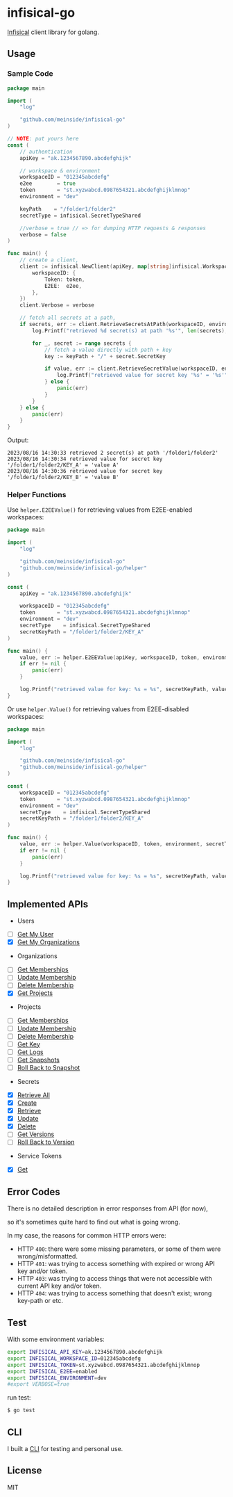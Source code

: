 # infisical-go

[Infisical](https://infisical.com/) client library for golang.

## Usage

### Sample Code

```go
package main

import (
	"log"

	"github.com/meinside/infisical-go"
)

// NOTE: put yours here
const (
	// authentication
	apiKey = "ak.1234567890.abcdefghijk"

	// workspace & environment
	workspaceID = "012345abcdefg"
	e2ee        = true
	token       = "st.xyzwabcd.0987654321.abcdefghijklmnop"
	environment = "dev"

	keyPath    = "/folder1/folder2"
	secretType = infisical.SecretTypeShared

	//verbose = true // => for dumping HTTP requests & responses
	verbose = false
)

func main() {
	// create a client,
	client := infisical.NewClient(apiKey, map[string]infisical.WorkspaceToken{
		workspaceID: {
			Token: token,
			E2EE:  e2ee,
		},
	})
	client.Verbose = verbose

	// fetch all secrets at a path,
	if secrets, err := client.RetrieveSecretsAtPath(workspaceID, environment, keyPath); err == nil {
		log.Printf("retrieved %d secret(s) at path '%s'", len(secrets), keyPath)

		for _, secret := range secrets {
			// fetch a value directly with path + key
			key := keyPath + "/" + secret.SecretKey

			if value, err := client.RetrieveSecretValue(workspaceID, environment, secret.Type, key); err == nil {
				log.Printf("retrieved value for secret key '%s' = '%s'", key, value)
			} else {
				panic(err)
			}
		}
	} else {
		panic(err)
	}
}
```

Output:

```
2023/08/16 14:30:33 retrieved 2 secret(s) at path '/folder1/folder2'
2023/08/16 14:30:34 retrieved value for secret key '/folder1/folder2/KEY_A' = 'value A'
2023/08/16 14:30:36 retrieved value for secret key '/folder1/folder2/KEY_B' = 'value B'
```

### Helper Functions

Use `helper.E2EEValue()` for retrieving values from E2EE-enabled workspaces:

```go
package main

import (
	"log"

	"github.com/meinside/infisical-go"
	"github.com/meinside/infisical-go/helper"
)

const (
	apiKey = "ak.1234567890.abcdefghijk"

	workspaceID = "012345abcdefg"
	token       = "st.xyzwabcd.0987654321.abcdefghijklmnop"
	environment = "dev"
	secretType    = infisical.SecretTypeShared
	secretKeyPath = "/folder1/folder2/KEY_A"
)

func main() {
	value, err := helper.E2EEValue(apiKey, workspaceID, token, environment, secretType, secretKeyPath)
	if err != nil {
		panic(err)
	}

	log.Printf("retrieved value for key: %s = %s", secretKeyPath, value)
}
```

Or use `helper.Value()` for retrieving values from E2EE-disabled workspaces:

```go
package main

import (
	"log"

	"github.com/meinside/infisical-go"
	"github.com/meinside/infisical-go/helper"
)

const (
	workspaceID = "012345abcdefg"
	token       = "st.xyzwabcd.0987654321.abcdefghijklmnop"
	environment = "dev"
	secretType    = infisical.SecretTypeShared
	secretKeyPath = "/folder1/folder2/KEY_A"
)

func main() {
	value, err := helper.Value(workspaceID, token, environment, secretType, secretKeyPath)
	if err != nil {
		panic(err)
	}

	log.Printf("retrieved value for key: %s = %s", secretKeyPath, value)
}
```

## Implemented APIs

* Users
- [ ] [Get My User](https://infisical.com/docs/api-reference/endpoints/users/me)
- [X] [Get My Organizations](https://infisical.com/docs/api-reference/endpoints/users/my-organizations)

* Organizations
- [ ] [Get Memberships](https://infisical.com/docs/api-reference/endpoints/organizations/memberships)
- [ ] [Update Membership](https://infisical.com/docs/api-reference/endpoints/organizations/update-membership)
- [ ] [Delete Membership](https://infisical.com/docs/api-reference/endpoints/organizations/delete-membership)
- [X] [Get Projects](https://infisical.com/docs/api-reference/endpoints/organizations/workspaces)

* Projects
- [ ] [Get Memberships](https://infisical.com/docs/api-reference/endpoints/workspaces/memberships)
- [ ] [Update Membership](https://infisical.com/docs/api-reference/endpoints/workspaces/update-membership)
- [ ] [Delete Membership](https://infisical.com/docs/api-reference/endpoints/workspaces/delete-membership)
- [ ] [Get Key](https://infisical.com/docs/api-reference/endpoints/workspaces/workspace-key)
- [ ] [Get Logs](https://infisical.com/docs/api-reference/endpoints/workspaces/logs)
- [ ] [Get Snapshots](https://infisical.com/docs/api-reference/endpoints/workspaces/secret-snapshots)
- [ ] [Roll Back to Snapshot](https://infisical.com/docs/api-reference/endpoints/workspaces/rollback-snapshot)

* Secrets
- [X] [Retrieve All](https://infisical.com/docs/api-reference/endpoints/secrets/read)
- [X] [Create](https://infisical.com/docs/api-reference/endpoints/secrets/create)
- [X] [Retrieve](https://infisical.com/docs/api-reference/endpoints/secrets/read-one)
- [X] [Update](https://infisical.com/docs/api-reference/endpoints/secrets/update)
- [X] [Delete](https://infisical.com/docs/api-reference/endpoints/secrets/delete)
- [ ] [Get Versions](https://infisical.com/docs/api-reference/endpoints/secrets/versions)
- [ ] [Roll Back to Version](https://infisical.com/docs/api-reference/endpoints/secrets/rollback-version)

* Service Tokens
- [X] [Get](https://infisical.com/docs/api-reference/endpoints/service-tokens/get)

## Error Codes

There is no detailed description in error responses from API (for now),

so it's sometimes quite hard to find out what is going wrong.

In my case, the reasons for common HTTP errors were:

* HTTP `400`: there were some missing parameters, or some of them were wrong/misformatted.
* HTTP `401`: was trying to access something with expired or wrong API key and/or token.
* HTTP `403`: was trying to access things that were not accessible with current API key and/or token.
* HTTP `404`: was trying to access something that doesn't exist; wrong key-path or etc.

## Test

With some environment variables:

```bash
export INFISICAL_API_KEY=ak.1234567890.abcdefghijk
export INFISICAL_WORKSPACE_ID=012345abcdefg
export INFISICAL_TOKEN=st.xyzwabcd.0987654321.abcdefghijklmnop
export INFISICAL_E2EE=enabled
export INFISICAL_ENVIRONMENT=dev
#export VERBOSE=true
```

run test:

```bash
$ go test
```

## CLI

I built a [CLI](https://github.com/meinside/infisical-go/tree/master/cmd/infisicli) for testing and personal use.

## License

MIT

